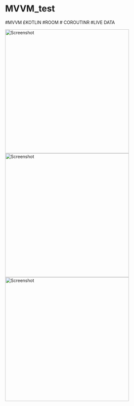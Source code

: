 # MVVM_test
#MVVM £KOTLIN #ROOM # COROUTINR #LIVE DATA

<img src="https://github.com/sazibislam/MVVM_test/_release/1.jpg" height="400" alt="Screenshot"/>


<img src="https://github.com/sazibislam/MVVM_test/_release/2.jpg" height="400" alt="Screenshot"/>


<img src="https://github.com/sazibislam/MVVM_test/_release/3.jpg" height="400" alt="Screenshot"/>
